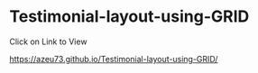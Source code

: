 # Testimonial-layout-using-GRID

Click on Link to View

https://azeu73.github.io/Testimonial-layout-using-GRID/
